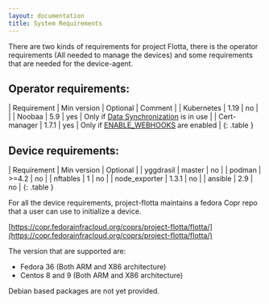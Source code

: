 ```yaml
---
layout: documentation
title: System Requirements
---
```



There are two kinds of requirements for project Flotta, there is the operator
requirements (All needed to manage the devices) and some requirements that are
needed for the device-agent.

## Operator requirements:

| Requirement   | Min version | Optional  | Comment                                                                      |
| Kubernetes    | 1.19        | no        |                                                                              |
| Noobaa        | 5.9         | yes       | Only if [Data Synchronization](data_synchronization.md) is in use                              |
| Cert-manager  | 1.7.1       | yes       | Only if [ENABLE_WEBHOOKS](deployment_options.md#enable_webhooks) are enabled |
{: .table }

## Device requirements:

| Requirement       | Min version | Optional  |
| yggdrasil         | master      | no        |
| podman            | >=4.2       | no        |
| nftables          | 1           | no        |
| node_exporter     | 1.3.1       | no        |
| ansible           | 2.9         | no        |
{: .table }


For all the device requirements, project-flotta maintains a fedora Copr repo
that a user can use to initialize a device.

[https://copr.fedorainfracloud.org/coprs/project-flotta/flotta/](https://copr.fedorainfracloud.org/coprs/project-flotta/flotta/)

The version that are supported are:

- Fedora 36 (Both ARM and X86 architecture)
- Centos 8 and 9 (Both ARM and X86 architecture)

Debian based packages are not yet provided.
